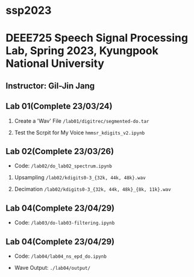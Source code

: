 # ssp2023
# DEEE725 Speech Signal Processing Lab, Spring 2023, Kyungpook National University
## Instructor: Gil-Jin Jang

## Lab 01(Complete 23/03/24)
1. Create a 'Wav' File
  `/lab01/digitrec/segmented-do.tar`
  
2. Test the Scrpit for My Voice `hmmsr_kdigits_v2.ipynb`

## Lab 02(Complete 23/03/26)

- Code: `/lab02/do_lab02_spectrum.ipynb`

1. Upsampling `/lab02/kdigits0-3_{32k, 44k, 48k}.wav`

2. Decimation `/lab02/kdigits0-3_{32k, 44k, 48k}_{8k, 11k}.wav`

## Lab 04(Complete 23/04/29)

- Code: `/lab03/do-lab03-filtering.ipynb`

## Lab 04(Complete 23/04/29)

- Code: `/lab04/lab04_ns_epd_do.ipynb`

- Wave Output: `./lab04/output/`
